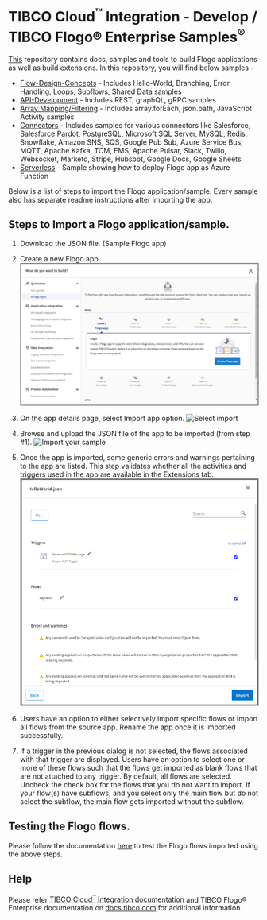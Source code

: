 # TIBCO Cloud<sup>&trade;</sup> Integration - Develop / TIBCO Flogo® Enterprise Samples<sup>&reg;</sup>

[This](https://github.com/TIBCOSoftware/tci-flogo) repository contains docs, samples and tools to build Flogo applications as well as build extensions. In this repository, you will find below samples - 

* [Flow-Design-Concepts](/samples/app-dev/Flow-Design-Concepts) - Includes Hello-World, Branching, Error Handling, Loops, Subflows, Shared Data samples 
* [API-Development](/samples/app-dev/API-Development) - Includes REST, graphQL, gRPC samples
* [Array Mapping/Filtering](/samples/app-dev/Mapping-Arrays) - Includes array.forEach, json.path, JavaScript Activity samples
* [Connectors](/samples/app-dev/Connectors) - Includes samples for various connectors like Salesforce, Salesforce Pardot, PostgreSQL, Microsoft SQL Server, MySQL, Redis, Snowflake, Amazon SNS, SQS, Google Pub Sub, Azure Service Bus, MQTT, Apache Kafka, TCM, EMS, Apache Pulsar, Slack, Twilio, Websocket, Marketo, Stripe, Hubspot, Google Docs, Google Sheets
* [Serverless](/samples/app-dev/Serverless/Azure-Functions) - Sample showing how to deploy Flogo app as Azure Function


Below is a list of steps to import the Flogo application/sample. Every sample also has separate readme instructions after importing the app. 

## Steps to Import a Flogo application/sample. 

1. Download the JSON file. (Sample Flogo app)

2. Create a new Flogo app.
![Create an app](import-screenshots/2.png)

3. On the app details page, select Import app option. 
![Select import](import-screenshots/3.png)

4. Browse and upload the JSON file of the app to be imported (from step #1).
![Import your sample](import-screenshots/4.png)

5. Once the app is imported, some generic errors and warnings pertaining to the app are listed. This step validates whether all the activities and triggers used in the app are available in the Extensions tab.
![The Import app dialog](import-screenshots/5.png)

6. Users have an option to either selectively import specific flows or import all flows from the source app. Rename the app once it is imported successfully. 

7. If a trigger in the previous dialog is not selected, the flows associated with that trigger are displayed. Users have an option to select one or more of these flows such that the flows get imported as blank flows that are not attached to any trigger. By default, all flows are selected. Uncheck the check box for the flows that you do not want to import. If your flow(s) have subflows, and you select only the main flow but do not select the subflow, the main flow gets imported without the subflow.

## Testing the Flogo flows. 
Please follow the documentation [here](https://integration.cloud.tibco.com/docs/#Subsystems/flogo/flogo-all/flow-tester2.html?TocPath=TIBCO%2520Flogo%25C2%25AE%2520Apps%257CApp%2520Development%257CFlow%2520Tester%257C_____0) to test the Flogo flows imported using the above steps. 

## Help

Please refer [TIBCO Cloud<sup>&trade;</sup> Integration documentation](https://integration.cloud.tibco.com/docs/) and TIBCO Flogo® Enterprise documentation on [docs.tibco.com](https://docs.tibco.com/) for additional information.
